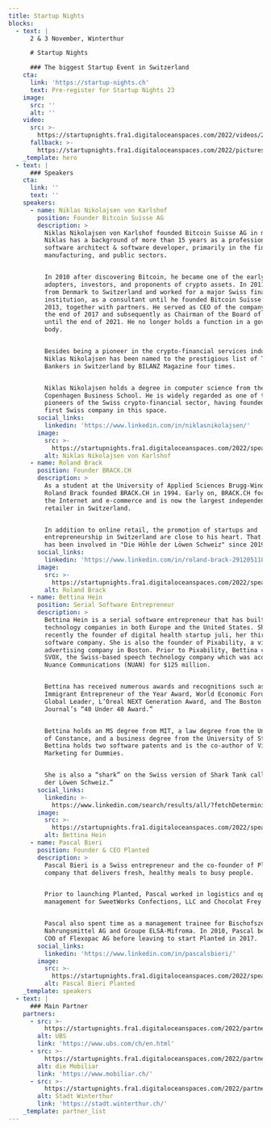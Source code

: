 ```yaml
---
title: Startup Nights
blocks:
  - text: |
      2 & 3 November, Winterthur

      # Startup Nights

      ### The biggest Startup Event in Switzerland
    cta:
      link: 'https://startup-nights.ch'
      text: Pre-register for Startup Nights 23
    image:
      src: ''
      alt: ''
    video:
      src: >-
        https://startupnights.fra1.digitaloceanspaces.com/2022/videos/2022-aftermovie.mp4
      fallback: >-
        https://startupnights.fra1.digitaloceanspaces.com/2022/pictures/fireside.jpg
    _template: hero
  - text: |
      ### Speakers
    cta:
      link: ''
      text: ''
    speakers:
      - name: Niklas Nikolajsen von Karlshof
        position: Founder Bitcoin Suisse AG
        description: >
          Niklas Nikolajsen von Karlshof founded Bitcoin Suisse AG in mid-2013.
          Niklas has a background of more than 15 years as a professional
          software architect & software developer, primarily in the financial,
          manufacturing, and public sectors.


          In 2010 after discovering Bitcoin, he became one of the early
          adopters, investors, and proponents of crypto assets. In 2011 he moved
          from Denmark to Switzerland and worked for a major Swiss financial
          institution, as a consultant until he founded Bitcoin Suisse AG in
          2013, together with partners. He served as CEO of the company until
          the end of 2017 and subsequently as Chairman of the Board of Directors
          until the end of 2021. He no longer holds a function in a governing
          body.


          Besides being a pioneer in the crypto-financial services industry,
          Niklas Nikolajsen has been named to the prestigious list of Top 100
          Bankers in Switzerland by BILANZ Magazine four times.


          Niklas Nikolajsen holds a degree in computer science from the
          Copenhagen Business School. He is widely regarded as one of the
          pioneers of the Swiss crypto-financial sector, having founded the
          first Swiss company in this space.
        social_links:
          linkedin: 'https://www.linkedin.com/in/niklasnikolajsen/'
        image:
          src: >-
            https://startupnights.fra1.digitaloceanspaces.com/2022/speakers/niklas-nikolajsen-von-karlshof.png
          alt: Niklas Nikolajsen von Karlshof
      - name: Roland Brack
        position: Founder BRACK.CH
        description: >
          As a student at the University of Applied Sciences Brugg-Windisch,
          Roland Brack founded BRACK.CH in 1994. Early on, BRACK.CH focused on
          the Internet and e-commerce and is now the largest independent online
          retailer in Switzerland.


          In addition to online retail, the promotion of startups and
          entrepreneurship in Switzerland are close to his heart. That is why he
          has been involved in "Die Höhle der Löwen Schweiz" since 2019.
        social_links:
          linkedin: 'https://www.linkedin.com/in/roland-brack-291205118/'
        image:
          src: >-
            https://startupnights.fra1.digitaloceanspaces.com/2022/speakers/roland-brack.jpg
          alt: Roland Brack
      - name: Bettina Hein
        position: Serial Software Entrepreneur
        description: >
          Bettina Hein is a serial software entrepreneur that has built
          technology companies in both Europe and the United States. She is most
          recently the founder of digital health startup juli, her third
          software company. She is also the founder of Pixability, a video
          advertising company in Boston. Prior to Pixability, Bettina co-founded
          SVOX, the Swiss-based speech technology company which was acquired by
          Nuance Communications (NUAN) for $125 million.


          Bettina has received numerous awards and recognitions such as the 2018
          Immigrant Entrepreneur of the Year Award, World Economic Forum Young
          Global Leader, L’Oreal NEXT Generation Award, and The Boston Business
          Journal’s “40 Under 40 Award.”


          Bettina holds an MS degree from MIT, a law degree from the University
          of Constance, and a business degree from the University of St. Gallen.
          Bettina holds two software patents and is the co-author of Video
          Marketing for Dummies.


          She is also a “shark” on the Swiss version of Shark Tank called “Höhle
          der Löwen Schweiz.”
        social_links:
          linkedin: >-
            https://www.linkedin.com/search/results/all/?fetchDeterministicClustersOnly=false&heroEntityKey=urn%3Ali%3Afsd_profile%3AACoAAAAALCgBgIcd3DPkXgA7KX0LcEFPkyKRKKI&keywords=bettina%20hein&origin=RICH_QUERY_SUGGESTION&position=0&searchId=aac1f137-5b0e-4315-8d9b-6bc727bb6a91&sid=fkG
        image:
          src: >-
            https://startupnights.fra1.digitaloceanspaces.com/2022/speakers/bettina-hein.png
          alt: Bettina Hein
      - name: Pascal Bieri
        position: Founder & CEO Planted
        description: >
          Pascal Bieri is a Swiss entrepreneur and the co-founder of Planted, a
          company that delivers fresh, healthy meals to busy people.


          Prior to launching Planted, Pascal worked in logistics and operations
          management for SweetWorks Confections, LLC and Chocolat Frey AG.


          Pascal also spent time as a management trainee for Bischofszell
          Nahrungsmittel AG and Groupe ELSA-Mifroma. In 2010, Pascal became the
          COO of Flexopac AG before leaving to start Planted in 2017.
        social_links:
          linkedin: 'https://www.linkedin.com/in/pascalsbieri/'
        image:
          src: >-
            https://startupnights.fra1.digitaloceanspaces.com/2022/speakers/pascal-bieri.jpg
          alt: Pascal Bieri Planted
    _template: speakers
  - text: |
      ### Main Partner
    partners:
      - src: >-
          https://startupnights.fra1.digitaloceanspaces.com/2022/partners/ubs.png
        alt: UBS
        link: 'https://www.ubs.com/ch/en.html'
      - src: >-
          https://startupnights.fra1.digitaloceanspaces.com/2022/partners/mobiliar.png
        alt: die Mobiliar
        link: 'https://www.mobiliar.ch/'
      - src: >-
          https://startupnights.fra1.digitaloceanspaces.com/2022/partners/stadt-winterthur.png
        alt: Stadt Winterthur
        link: 'https://stadt.winterthur.ch/'
    _template: partner_list
---
```


